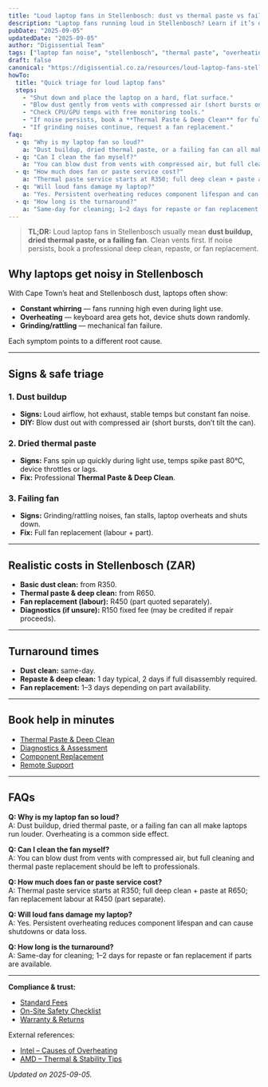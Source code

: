 ```yaml
---
title: "Loud laptop fans in Stellenbosch: dust vs thermal paste vs failing fan"
description: "Laptop fans running loud in Stellenbosch? Learn if it’s dust, thermal paste, or a failing fan — plus safe DIY, pro fixes, turnaround, and ZAR cost bands."
pubDate: "2025-09-05"
updatedDate: "2025-09-05"
author: "Digissential Team"
tags: ["laptop fan noise", "stellenbosch", "thermal paste", "overheating"]
draft: false
canonical: "https://digissential.co.za/resources/loud-laptop-fans-stellenbosch-dust-thermal-paste-fan/"
howTo:
  title: "Quick triage for loud laptop fans"
  steps:
    - "Shut down and place the laptop on a hard, flat surface."
    - "Blow dust gently from vents with compressed air (short bursts only)."
    - "Check CPU/GPU temps with free monitoring tools."
    - "If noise persists, book a **Thermal Paste & Deep Clean** for full disassembly."
    - "If grinding noises continue, request a fan replacement."
faq:
  - q: "Why is my laptop fan so loud?"
    a: "Dust buildup, dried thermal paste, or a failing fan can all make laptops run louder. Overheating is a common side effect."
  - q: "Can I clean the fan myself?"
    a: "You can blow dust from vents with compressed air, but full cleaning and thermal paste replacement should be left to professionals."
  - q: "How much does fan or paste service cost?"
    a: "Thermal paste service starts at R350; full deep clean + paste at R650; fan replacement labour at R450 (part separate)."
  - q: "Will loud fans damage my laptop?"
    a: "Yes. Persistent overheating reduces component lifespan and can cause shutdowns or data loss."
  - q: "How long is the turnaround?"
    a: "Same-day for cleaning; 1–2 days for repaste or fan replacement if parts are available."
---
```


> **TL;DR:** Loud laptop fans in Stellenbosch usually mean **dust buildup, dried thermal paste, or a failing fan**. Clean vents first. If noise persists, book a professional deep clean, repaste, or fan replacement.

## Why laptops get noisy in Stellenbosch

With Cape Town’s heat and Stellenbosch dust, laptops often show:
- **Constant whirring** — fans running high even during light use.  
- **Overheating** — keyboard area gets hot, device shuts down randomly.  
- **Grinding/rattling** — mechanical fan failure.  

Each symptom points to a different root cause.

---

## Signs & safe triage

### 1. Dust buildup
- **Signs:** Loud airflow, hot exhaust, stable temps but constant fan noise.  
- **DIY:** Blow dust out with compressed air (short bursts, don’t tilt the can).  

### 2. Dried thermal paste
- **Signs:** Fans spin up quickly during light use, temps spike past 80°C, device throttles or lags.  
- **Fix:** Professional **Thermal Paste & Deep Clean**.  

### 3. Failing fan
- **Signs:** Grinding/rattling noises, fan stalls, laptop overheats and shuts down.  
- **Fix:** Full fan replacement (labour + part).  

---

## Realistic costs in Stellenbosch (ZAR)

- **Basic dust clean:** from R350.  
- **Thermal paste & deep clean:** from R650.  
- **Fan replacement (labour):** R450 (part quoted separately).  
- **Diagnostics (if unsure):** R150 fixed fee (may be credited if repair proceeds).  

---

## Turnaround times

- **Dust clean:** same-day.  
- **Repaste & deep clean:** 1 day typical, 2 days if full disassembly required.  
- **Fan replacement:** 1–3 days depending on part availability.  

---

## Book help in minutes

- [Thermal Paste & Deep Clean](/services/thermal-paste-deep-clean/)  
- [Diagnostics & Assessment](/services/diagnostics/)  
- [Component Replacement](/services/component-replacement/)  
- [Remote Support](/services/remote-support-setup/)  

---

## FAQs

**Q: Why is my laptop fan so loud?**  
A: Dust buildup, dried thermal paste, or a failing fan can all make laptops run louder. Overheating is a common side effect.

**Q: Can I clean the fan myself?**  
A: You can blow dust from vents with compressed air, but full cleaning and thermal paste replacement should be left to professionals.

**Q: How much does fan or paste service cost?**  
A: Thermal paste service starts at R350; full deep clean + paste at R650; fan replacement labour at R450 (part separate).

**Q: Will loud fans damage my laptop?**  
A: Yes. Persistent overheating reduces component lifespan and can cause shutdowns or data loss.

**Q: How long is the turnaround?**  
A: Same-day for cleaning; 1–2 days for repaste or fan replacement if parts are available.

---

**Compliance & trust:**  
- [Standard Fees](/legal/standard-fees/)  
- [On-Site Safety Checklist](/legal/on-site-safety-checklist/)  
- [Warranty & Returns](/legal/warranty-returns/)  

External references:  
- [Intel – Causes of Overheating](https://www.intel.com/content/www/us/en/gaming/resources/cpu-overheating.html?utm_source=chatgpt.com)  
- [AMD – Thermal & Stability Tips](https://www.amd.com/en/support/kb/faq/pa-200?utm_source=chatgpt.com)  

*Updated on 2025-09-05.*
